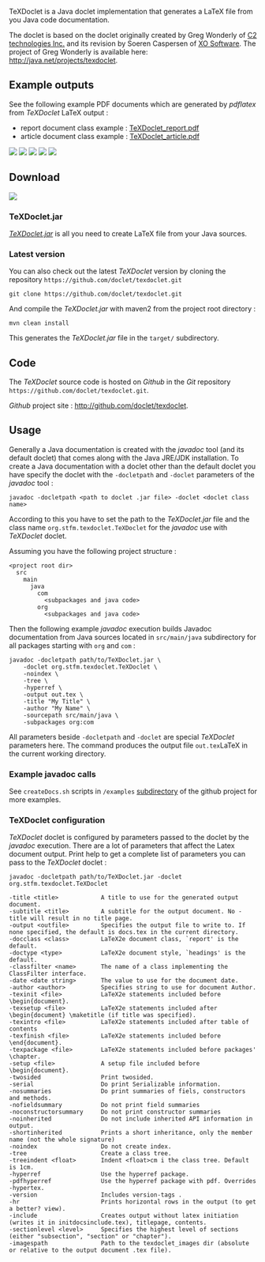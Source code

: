 TeXDoclet is a Java doclet implementation that generates a LaTeX file from you Java code documentation.

The doclet is based on the doclet originally created by Greg Wonderly of
[C2 technologies Inc.](http://www.c2-tech.com>) and its revision by Soeren Caspersen of
[XO Software](http://www.xosoftware.dk). The project of Greg Wonderly is available here: 
<http://java.net/projects/texdoclet>.

Example outputs
---------------

See the following example PDF documents which are generated by *pdflatex* from *TeXDoclet* LaTeX output :

* report document class example : [TeXDoclet_report.pdf](resources/examples/TeXDoclet_report.pdf)
* article document class example : [TeXDoclet_article.pdf](resources/examples/TeXDoclet_article.pdf)

<script src="http://ajax.googleapis.com/ajax/libs/jquery/1.7.2/jquery.min.js" type="text/javascript"></script>
<script src="javascripts/lightbox/js/lightbox.js"></script>
<script src="javascripts/my_script.js"></script>
<link href="css/lightbox.css" rel="stylesheet" />
<link href="css/my_stylesheet.css" rel="stylesheet" />
<div id="exampleImagesDiv">
	<span><a href="images/examples/texdoclet_content_structuring.png" rel="lightbox[roadtrip]" title="content structuring">
		<img src="images/examples/texdoclet_content_structuring.png"></a></span>
	<span><a href="images/examples/texdoclet_class_hierarchy.png" rel="lightbox[roadtrip]" title="class hierarchy">
		<img src="images/examples/texdoclet_class_hierarchy.png"></a></span>
	<span><a href="images/examples/texdoclet_package_overview.png" rel="lightbox[roadtrip]" title="package overview">
		<img src="images/examples/texdoclet_package_overview.png"></a></span>
	<span><a href="images/examples/texdoclet_class_description_1_with_summaries.png" rel="lightbox[roadtrip]" title="class description part 1 with summaries">
		<img src="images/examples/texdoclet_class_description_1_with_summaries.png"></a></span>
	<span><a href="images/examples/texdoclet_class_description_2.png" rel="lightbox[roadtrip]" title="class description part 2">
		<img src="images/examples/texdoclet_class_description_2.png"></a></span>
</div>


Download
--------

<div id="downloadTexdocletDiv">
<a href="resources/bin/TeXDoclet.jar"><img src="images/download.png"></a>
</div>

### TeXDoclet.jar

[*TeXDoclet.jar*](resources/bin/TeXDoclet.jar) is all you need to create LaTeX file from your Java sources.

### Latest version

You can also check out the latest *TeXDoclet* version by cloning the repository `https://github.com/doclet/texdoclet.git`

    git clone https://github.com/doclet/texdoclet.git

And compile the *TeXDoclet.jar* with maven2 from the project root directory :

	mvn clean install

This generates the *TeXDoclet.jar* file in the `target/` subdirectory.

Code
----

The *TeXDoclet* source code is hosted on *Github* in the *Git* repository `https://github.com/doclet/texdoclet.git`.

*Github* project site : <http://github.com/doclet/texdoclet>.

Usage
-----

Generally a Java documentation is created with the *javadoc* tool (and its default doclet) that comes along with the Java JRE/JDK installation. To create a Java documentation with a doclet other than the default doclet you have specify the doclet with the `-docletpath` and `-doclet` parameters of the *javadoc* tool :

	javadoc -docletpath <path to doclet .jar file> -doclet <doclet class name>

According to this you have to set the path to the *TeXDoclet.jar* file and the class name `org.stfm.texdoclet.TeXDoclet` for the *javadoc* use with *TeXDoclet* doclet.

Assuming you have the following project structure :

    <project root dir>
      src
        main
          java
            com
              <subpackages and java code> 
            org
              <subpackages and java code>

Then the following example *javadoc* execution builds Javadoc documentation from Java sources located in `src/main/java` subdirectory for all packages starting with `org` and `com` :

	javadoc -docletpath path/to/TeXDoclet.jar \
		-doclet org.stfm.texdoclet.TeXDoclet \
		-noindex \
		-tree \
		-hyperref \
		-output out.tex \
		-title "My Title" \
		-author "My Name" \
		-sourcepath src/main/java \
		-subpackages org:com

All parameters beside `-docletpath` and `-doclet` are special *TeXDoclet* parameters here. The command produces the output file `out.tex`LaTeX in the current working directory.

### Example javadoc calls

See `createDocs.sh` scripts in `/examples` [subdirectory](https://github.com/doclet/texdoclet/tree/master/examples) of the github project for more examples.

### TeXDoclet configuration

*TeXDoclet* doclet is configured by parameters passed to the doclet by the *javadoc* execution. There are a lot of parameters that affect the Latex document output. Print help to get a complete list of parameters you can pass to the *TeXDoclet* doclet :

	javadoc -docletpath path/to/TeXDoclet.jar -doclet org.stfm.texdoclet.TeXDoclet

	-title <title>            A title to use for the generated output document.
	-subtitle <title>         A subtitle for the output document. No -title will result in no title page.
	-output <outfile>         Specifies the output file to write to. If none specified, the default is docs.tex in the current directory.
	-docclass <class>         LaTeX2e document class, `report' is the default.
	-doctype <type>           LaTeX2e document style, `headings' is the default.
	-classfilter <name>       The name of a class implementing the ClassFilter interface.
	-date <date string>       The value to use for the document date.
	-author <author>          Specifies string to use for document Author.
	-texinit <file>           LaTeX2e statements included before \begin{document}.
	-texsetup <file>          LaTeX2e statements included after \begin{document} \maketitle (if title was specified).
	-texintro <file>          LaTeX2e statements included after table of contents
	-texfinish <file>         LaTeX2e statements included before \end{document}.
	-texpackage <file>        LaTeX2e statements included before packages' \chapter.
	-setup <file>             A setup file included before \begin{document}.
	-twosided                 Print twosided.
	-serial                   Do print Serializable information.
	-nosummaries              Do print summaries of fiels, constructors and methods.
	-nofieldsummary           Do not print field summaries
	-noconstructorsummary     Do not print constructor summaries
	-noinherited              Do not include inherited API information in output.
	-shortinherited           Prints a short inheritance, only the member name (not the whole signature)
	-noindex                  Do not create index.
	-tree                     Create a class tree.
	-treeindent <float>       Indent <float>cm i the class tree. Default is 1cm.
	-hyperref                 Use the hyperref package.
	-pdfhyperref              Use the hyperref package with pdf. Overrides -hypertex.
	-version                  Includes version-tags .
	-hr                       Prints horizontal rows in the output (to get a better? view).
	-include                  Creates output without latex initiation (writes it in initdocsinclude.tex), titlepage, contents.
	-sectionlevel <level>     Specifies the highest level of sections (either "subsection", "section" or "chapter").
	-imagespath               Path to the texdoclet_images dir (absolute or relative to the output document .tex file).



